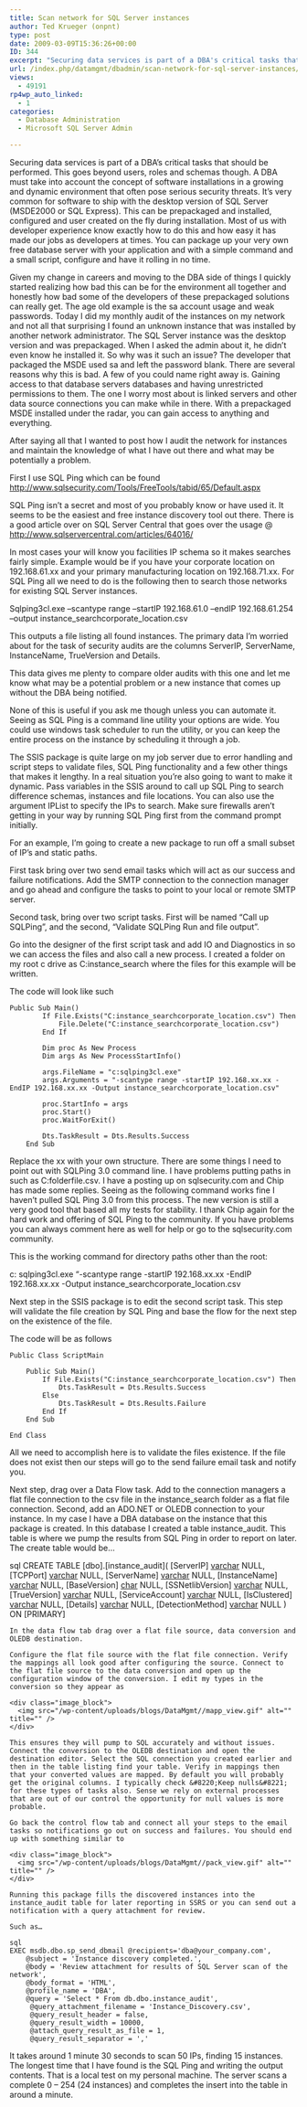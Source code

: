 ```yaml
---
title: Scan network for SQL Server instances
author: Ted Krueger (onpnt)
type: post
date: 2009-03-09T15:36:26+00:00
ID: 344
excerpt: "Securing data services is part of a DBA's critical tasks that should be performed.  This goes beyond users, roles and schemas though.  A DBA must take into account the concept of software installations in a growing and dynamic environment that often pos&hellip;"
url: /index.php/datamgmt/dbadmin/scan-network-for-sql-server-instances/
views:
  - 49191
rp4wp_auto_linked:
  - 1
categories:
  - Database Administration
  - Microsoft SQL Server Admin

---
```

Securing data services is part of a DBA&#8217;s critical tasks that should be performed. This goes beyond users, roles and schemas though. A DBA must take into account the concept of software installations in a growing and dynamic environment that often pose serious security threats. It&#8217;s very common for software to ship with the desktop version of SQL Server (MSDE2000 or SQL Express). This can be prepackaged and installed, configured and user created on the fly during installation. Most of us with developer experience know exactly how to do this and how easy it has made our jobs as developers at times. You can package up your very own free database server with your application and with a simple command and a small script, configure and have it rolling in no time. 

Given my change in careers and moving to the DBA side of things I quickly started realizing how bad this can be for the environment all together and honestly how bad some of the developers of these prepackaged solutions can really get. The age old example is the sa account usage and weak passwords. Today I did my monthly audit of the instances on my network and not all that surprising I found an unknown instance that was installed by another network administrator. The SQL Server instance was the desktop version and was prepackaged. When I asked the admin about it, he didn&#8217;t even know he installed it. So why was it such an issue? The developer that packaged the MSDE used sa and left the password blank. There are several reasons why this is bad. A few of you could name right away is. Gaining access to that database servers databases and having unrestricted permissions to them. The one I worry most about is linked servers and other data source connections you can make while in there. With a prepackaged MSDE installed under the radar, you can gain access to anything and everything.

After saying all that I wanted to post how I audit the network for instances and maintain the knowledge of what I have out there and what may be potentially a problem.

First I use SQL Ping which can be found http://www.sqlsecurity.com/Tools/FreeTools/tabid/65/Default.aspx

SQL Ping isn&#8217;t a secret and most of you probably know or have used it. It seems to be the easiest and free instance discovery tool out there. There is a good article over on SQL Server Central that goes over the usage @ http://www.sqlservercentral.com/articles/64016/

In most cases your will know you facilities IP schema so it makes searches fairly simple. Example would be if you have your corporate location on 192.168.61.xx and your primary manufacturing location on 192.168.71.xx. For SQL Ping all we need to do is the following then to search those networks for existing SQL Server instances.

Sqlping3cl.exe –scantype range –startIP 192.168.61.0 –endIP 192.168.61.254 –output instance\_searchcorporate\_location.csv

This outputs a file listing all found instances. The primary data I&#8217;m worried about for the task of security audits are the columns ServerIP, ServerName, InstanceName, TrueVersion and Details.

This data gives me plenty to compare older audits with this one and let me know what may be a potential problem or a new instance that comes up without the DBA being notified. 

None of this is useful if you ask me though unless you can automate it. Seeing as SQL Ping is a command line utility your options are wide. You could use windows task scheduler to run the utility, or you can keep the entire process on the instance by scheduling it through a job.

The SSIS package is quite large on my job server due to error handling and script steps to validate files, SQL Ping functionality and a few other things that makes it lengthy. In a real situation you&#8217;re also going to want to make it dynamic. Pass variables in the SSIS around to call up SQL Ping to search difference schemas, instances and file locations. You can also use the argument IPList to specify the IPs to search. Make sure firewalls aren&#8217;t getting in your way by running SQL Ping first from the command prompt initially.
  
For an example, I&#8217;m going to create a new package to run off a small subset of IP&#8217;s and static paths.
  
First task bring over two send email tasks which will act as our success and failure notifications. Add the SMTP connection to the connection manager and go ahead and configure the tasks to point to your local or remote SMTP server.
  
Second task, bring over two script tasks. First will be named “Call up SQLPing”, and the second, “Validate SQLPing Run and file output”.
  
Go into the designer of the first script task and add IO and Diagnostics in so we can access the files and also call a new process. I created a folder on my root c drive as C:instance_search where the files for this example will be written. 

The code will look like such

```vbnet
Public Sub Main()
        If File.Exists("C:instance_searchcorporate_location.csv") Then
            File.Delete("C:instance_searchcorporate_location.csv")
        End If

        Dim proc As New Process
        Dim args As New ProcessStartInfo()

        args.FileName = "c:sqlping3cl.exe"
        args.Arguments = "-scantype range -startIP 192.168.xx.xx -EndIP 192.168.xx.xx -Output instance_searchcorporate_location.csv"

        proc.StartInfo = args
        proc.Start()
        proc.WaitForExit()

        Dts.TaskResult = Dts.Results.Success
    End Sub
```
Replace the xx with your own structure. There are some things I need to point out with SQLPing 3.0 command line. I have problems putting paths in such as C:folderfile.csv. I have a posting up on sqlsecurity.com and Chip has made some replies. Seeing as the following command works fine I haven&#8217;t pulled SQL Ping 3.0 from this process. The new version is still a very good tool that based all my tests for stability. I thank Chip again for the hard work and offering of SQL Ping to the community. If you have problems you can always comment here as well for help or go to the sqlsecurity.com community.

This is the working command for directory paths other than the root:

c: sqlping3cl.exe &#8220;-scantype range -startIP 192.168.xx.xx -EndIP 192.168.xx.xx -Output instance\_searchcorporate\_location.csv

Next step in the SSIS package is to edit the second script task. This step will validate the file creation by SQL Ping and base the flow for the next step on the existence of the file. 

The code will be as follows

```vbnet
Public Class ScriptMain

	Public Sub Main()
        If File.Exists("C:instance_searchcorporate_location.csv") Then
            Dts.TaskResult = Dts.Results.Success
        Else
            Dts.TaskResult = Dts.Results.Failure
        End If
	End Sub

End Class
```
All we need to accomplish here is to validate the files existence. If the file does not exist then our steps will go to the send failure email task and notify you.
  
Next step, drag over a Data Flow task. Add to the connection managers a flat file connection to the csv file in the instance\_search folder as a flat file connection. Second, add an ADO.NET or OLEDB connection to your instance. In my case I have a DBA database on the instance that this package is created. In this database I created a table instance\_audit. This table is where we pump the results from SQL Ping in order to report on later. The create table would be…

sql
CREATE TABLE [dbo].[instance_audit](
	[ServerIP] [varchar](50) NULL,
	[TCPPort] [varchar](5) NULL,
	[ServerName] [varchar](55) NULL,
	[InstanceName] [varchar](55) NULL,
	[BaseVersion] [char](20) NULL,
	[SSNetlibVersion] [varchar](50) NULL,
	[TrueVersion] [varchar](50) NULL,
	[ServiceAccount] [varchar](55) NULL,
	[IsClustered] [varchar](25) NULL,
	[Details] [varchar](max) NULL,
	[DetectionMethod] [varchar](55) NULL
) ON [PRIMARY]
```
In the data flow tab drag over a flat file source, data conversion and OLEDB destination.
  
Configure the flat file source with the flat file connection. Verify the mappings all look good after configuring the source. Connect to the flat file source to the data conversion and open up the configuration window of the conversion. I edit my types in the conversion so they appear as

<div class="image_block">
  <img src="/wp-content/uploads/blogs/DataMgmt//mapp_view.gif" alt="" title="" />
</div>

This ensures they will pump to SQL accurately and without issues. Connect the conversion to the OLEDB destination and open the destination editor. Select the SQL connection you created earlier and then in the table listing find your table. Verify in mappings then that your converted values are mapped. By default you will probably get the original columns. I typically check &#8220;Keep nulls&#8221; for these types of tasks also. Sense we rely on external processes that are out of our control the opportunity for null values is more probable. 

Go back the control flow tab and connect all your steps to the email tasks so notifications go out on success and failures. You should end up with something similar to 

<div class="image_block">
  <img src="/wp-content/uploads/blogs/DataMgmt//pack_view.gif" alt="" title="" />
</div>

Running this package fills the discovered instances into the instance_audit table for later reporting in SSRS or you can send out a notification with a query attachment for review.
  
Such as…

sql
EXEC msdb.dbo.sp_send_dbmail @recipients='dba@your_company.com',
	@subject = 'Instance discovery completed.',
	@body = 'Review attachment for results of SQL Server scan of the network',
	@body_format = 'HTML',
	@profile_name = 'DBA',
	@query = 'Select * From db.dbo.instance_audit',
	 @query_attachment_filename = 'Instance_Discovery.csv',
	 @query_result_header = false,
	 @query_result_width = 10000,
	 @attach_query_result_as_file = 1,
	 @query_result_separator = ','
```
It takes around 1 minute 30 seconds to scan 50 IPs, finding 15 instances. The longest time that I have found is the SQL Ping and writing the output contents. That is a local test on my personal machine. The server scans a complete 0 – 254 (24 instances) and completes the insert into the table in around a minute.